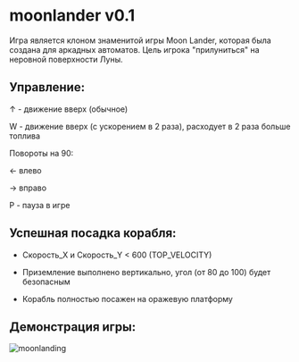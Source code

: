 # moonlander v0.1
Игра является клоном знаменитой игры Moon Lander, которая была создана для аркадных автоматов. Цель игрока "прилуниться" на неровной поверхности Луны.

## Управление:

↑ - движение вверх (обычное)

W - движение вверх (с ускорением в 2 раза), расходует в 2 раза больше топлива

Повороты на 90:

←  влево

→ вправо

P - пауза в игре

## Успешная посадка корабля:

* Скорость_X и Скорость_Y < 600 (TOP_VELOCITY)

* Приземление выполнено вертикально, угол (от 80 до 100) будет безопасным

* Корабль полностью посажен на оражевую платформу

## Демонстрация игры:
<img src="https://i.ibb.co/M9nJvZb/moonlanding.gif" alt="moonlanding" border="0">

